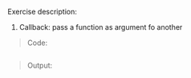 Exercise description:

1. Callback: pass a function as argument fo another

> Code:
```go

```

> Output:
```console

```